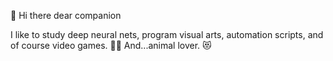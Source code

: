👋 Hi there dear companion

I like to study deep neural nets, 
program visual arts, automation scripts, 
and of course video games. 🤖👾
And...animal lover. 😻

